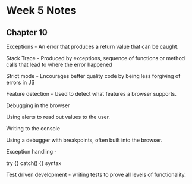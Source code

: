 # Week 5 Notes

## Chapter 10

Exceptions - An error that produces a return value that can be caught.

Stack Trace - Produced by exceptions, sequence of functions or method calls that lead to where the error happened

Strict mode - Encourages better quality code by being less forgiving of errors in JS

Feature detection - Used to detect what features a browser supports.

Debugging in the browser

Using alerts to read out values to the user.

Writing to the console

Using a debugger with breakpoints, often built into the browser.

Exception handling -

try {} catch() {} syntax

Test driven development - writing tests to prove all levels of functionality.